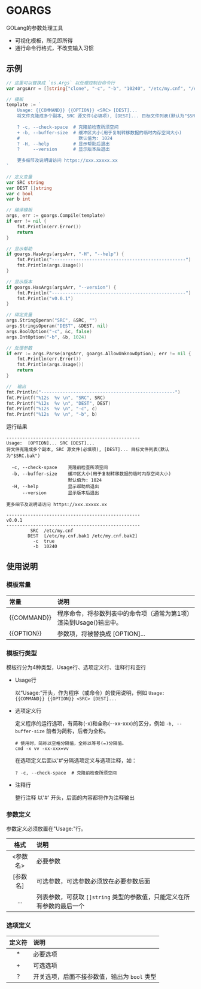 # GOARGS

GOLang的参数处理工具

- 可视化模板，所见即所得
- 通行命令行格式，不改变输入习惯

## 示例

``` go
// 这里可以替换成 `os.Args` 以处理控制台命令行
var argsArr = []string{"clone", "-c", "-b", "10240", "/etc/my.cnf", "/etc/my.cnf.bak1", "/etc/my.cnf.bak2", "-H", "--version"}

// 模板
template := `
    Usage: {{COMMAND}} {{OPTION}} <SRC> [DEST]...
    将文件克隆成多个副本, SRC 源文件(必填项), [DEST]... 目标文件列表(默认为"$SRC.bak")
    
    ? -c, --check-space  # 克隆前检查所须空间
    + -b, --buffer-size  # 缓冲区大小(用于复制转移数据的临时内存空间大小)
    #                      默认值为: 1024
    ? -H, --help         # 显示帮助后退出
    ?     --version      # 显示版本后退出
    
    更多细节及说明请访问 https://xxx.xxxxx.xx
`

// 定义变量
var SRC string
var DEST []string
var c bool
var b int

// 编译模板
args, err := goargs.Compile(template)
if err != nil {
    fmt.Println(err.Error())
    return
}

// 显示帮助
if goargs.HasArgs(argsArr, "-H", "--help") {
    fmt.Println("--------------------------------------------------")
    fmt.Println(args.Usage())
}

// 显示版本
if goargs.HasArgs(argsArr, "--version") {
    fmt.Println("--------------------------------------------------")
    fmt.Println("v0.0.1")
}

// 绑定变量
args.StringOperan("SRC", &SRC, "")
args.StringsOperan("DEST", &DEST, nil)
args.BoolOption("-c", &c, false)
args.IntOption("-b", &b, 1024)

// 处理参数
if err := args.Parse(argsArr, goargs.AllowUnknowOption); err != nil {
    fmt.Println(err.Error())
    fmt.Println(args.Usage())
    return
}

//  输出
fmt.Println("--------------------------------------------------")
fmt.Printf("%12s  %v \n", "SRC", SRC)
fmt.Printf("%12s  %v \n", "DEST", DEST)
fmt.Printf("%12s  %v \n", "-c", c)
fmt.Printf("%12s  %v \n", "-b", b)
```

运行结果

``` shell
--------------------------------------------------
Usage:  [OPTION]... SRC [DEST]...
将文件克隆成多个副本, SRC 源文件(必填项), [DEST]... 目标文件列表(默认为"$SRC.bak")

  -c, --check-space    克隆前检查所须空间
  -b, --buffer-size    缓冲区大小(用于复制转移数据的临时内存空间大小)
                       默认值为: 1024
  -H, --help           显示帮助后退出
      --version        显示版本后退出

更多细节及说明请访问 https://xxx.xxxxx.xx

--------------------------------------------------
v0.0.1
--------------------------------------------------
         SRC  /etc/my.cnf
        DEST  [/etc/my.cnf.bak1 /etc/my.cnf.bak2]
          -c  true
          -b  10240
```

## 使用说明

### 模板常量

| 常量 | 说明 |
|:-|:-|
| {{COMMAND}} | 程序命令，将参数列表中的命令项（通常为第1项）渲染到Usage()输出中。 |
| {{OPTION}} | 参数项，将被替换成 \[OPTION\]... |

### 模板行类型

模板行分为4种类型，Usage行、选项定义行、注释行和空行

* Usage行

    以“Usage:”开头，作为程序（或命令）的使用说明，例如 `Usage: {{COMMAND}} {{OPTION}} <SRC> [DEST]...`

* 选项定义行

    定义程序的运行选项，有简称(-x)和全称(--xx-xxx)的区分，例如 `-b, --buffer-size` 前者为简称，后者为全称。
    
    ``` shell
    # 使用时，简称以空格分隔值，全称以等号(=)分隔值。
    cmd -x vv -xx-xxx=vv
    ```
    
    在选项定义后面以'#'分隔选项定义与选项注释，如：
    
    ```
    ? -c, --check-space  # 克隆前检查所须空间
    ```

* 注释行
    
    整行注释 以'#' 开头，后面的内容都将作为注释输出

### 参数定义

参数定义必须放置在"Usage:"行。

| 格式 | 说明 |
|:-:|:-|
| <参数名> | 必要参数 |
| \[参数名\] | 可选参数，可选参数必须放在必要参数后面 |
| ... | 列表参数，可获取 `[]string` 类型的参数值，只能定义在所有参数的最后一个 |

### 选项定义

| 定义符 | 说明 |
|:-:|:-|
| \* | 必要选项 |
| \+ | 可选选项 |
| \? | 开关选项，后面不接参数值，输出为 `bool` 类型 |
